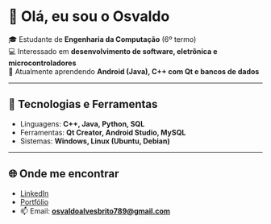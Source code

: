 # 👋 Olá, eu sou o Osvaldo

🎓 Estudante de **Engenharia da Computação** (6º termo)  
💻 Interessado em **desenvolvimento de software, eletrônica e microcontroladores**  
🌱 Atualmente aprendendo **Android (Java), C++ com Qt e bancos de dados**  

---

## 🔧 Tecnologias e Ferramentas
- Linguagens: **C++, Java, Python, SQL**  
- Ferramentas: **Qt Creator, Android Studio, MySQL**  
- Sistemas: **Windows, Linux (Ubuntu, Debian)**  

---

## 🌐 Onde me encontrar
- [LinkedIn](https://www.linkedin.com/in/osvaldo-alves-de-brito-457842252/)  
- [Portfólio](https://github.com/osvaldo-alves-de-brito)  
- 📫 Email: **osvaldoalvesbrito789@gmail.com**

<!--
**osvaldo-alves-de-brito/osvaldo-alves-de-brito** is a ✨ _special_ ✨ repository because its `README.md` (this file) appears on your GitHub profile.

Here are some ideas to get you started:

- 🔭 I’m currently working on ...
- 🌱 I’m currently learning ...
- 👯 I’m looking to collaborate on ...
- 🤔 I’m looking for help with ...
- 💬 Ask me about ...
- 📫 How to reach me: ...
- 😄 Pronouns: ...
- ⚡ Fun fact: ...
-->
